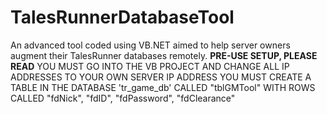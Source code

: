 # TalesRunnerDatabaseTool
An advanced tool coded using VB.NET aimed to help server owners augment their TalesRunner databases remotely.
**PRE-USE SETUP, PLEASE READ**
YOU MUST GO INTO THE VB PROJECT AND CHANGE ALL IP ADDRESSES TO YOUR OWN SERVER IP ADDRESS
YOU MUST CREATE A TABLE IN THE DATABASE 'tr_game_db' CALLED "tblGMTool" WITH ROWS CALLED "fdNick", "fdID", "fdPassword", "fdClearance"
